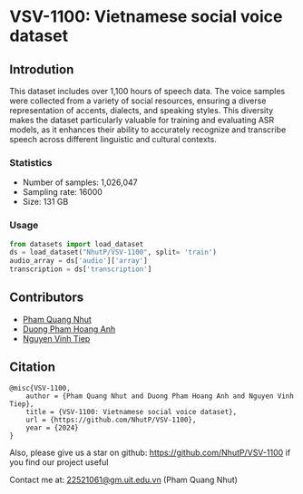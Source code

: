 # VSV-1100: Vietnamese social voice dataset
## Introdution

This dataset includes over 1,100 hours of speech data. The voice samples were collected from a variety of social resources, ensuring a diverse representation of accents, dialects, and speaking styles. This diversity makes the dataset particularly valuable for training and evaluating ASR models, as it enhances their ability to accurately recognize and transcribe speech across different linguistic and cultural contexts.

### Statistics
- Number of samples: 1,026,047
- Sampling rate: 16000
- Size: 131 GB


### Usage

```python
from datasets import load_dataset
ds = load_dataset("NhutP/VSV-1100", split= 'train')
audio_array = ds['audio']['array']
transcription = ds['transcription']
```


## Contributors
 
- [Pham Quang Nhut](https://github.com/NhutP) 
- [Duong Pham Hoang Anh](https://github.com/HoangAnh109)
- [Nguyen Vinh Tiep](https://github.com/tiep-mmlab)


## Citation

```
@misc{VSV-1100,
    author = {Pham Quang Nhut and Duong Pham Hoang Anh and Nguyen Vinh Tiep},
    title = {VSV-1100: Vietnamese social voice dataset},
    url = {https://github.com/NhutP/VSV-1100},
    year = {2024}
}
```
Also, please give us a star on github: https://github.com/NhutP/VSV-1100 if you find our project useful


Contact me at: 22521061@gm.uit.edu.vn (Pham Quang Nhut)
